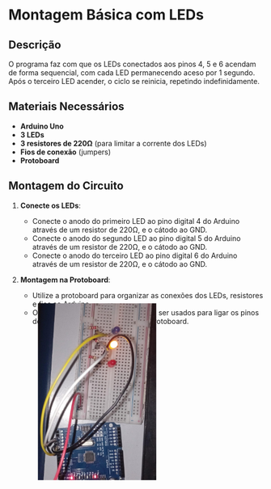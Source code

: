 # Montagem Básica com LEDs

## Descrição

O programa faz com que os LEDs conectados aos pinos 4, 5 e 6 acendam de forma sequencial, com cada LED permanecendo aceso por 1 segundo. Após o terceiro LED acender, o ciclo se reinicia, repetindo indefinidamente.

## Materiais Necessários

- **Arduino Uno**
- **3 LEDs**
- **3 resistores de 220Ω** (para limitar a corrente dos LEDs)
- **Fios de conexão** (jumpers)
- **Protoboard**

## Montagem do Circuito

1. **Conecte os LEDs**:
   - Conecte o anodo do primeiro LED ao pino digital 4 do Arduino através de um resistor de 220Ω, e o cátodo ao GND.
   - Conecte o anodo do segundo LED ao pino digital 5 do Arduino através de um resistor de 220Ω, e o cátodo ao GND.
   - Conecte o anodo do terceiro LED ao pino digital 6 do Arduino através de um resistor de 220Ω, e o cátodo ao GND.

2. **Montagem na Protoboard**:

   - Utilize a protoboard para organizar as conexões dos LEDs, resistores e fios ao Arduino.
   - Os fios de conexão (jumpers) podem ser usados para ligar os pinos do Arduino aos LEDs montados na protoboard.

<img src="https://github.com/igorgabrielggrocha/Atividades_arduino/blob/main/Exercicio_em_Sala_3/WhatsApp%20Image%202024-10-14%20at%2021.27.42.jpeg" alt="Descrição" style="transform: rotate(90deg);" width="350"/>
